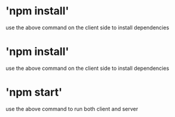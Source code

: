 # 'npm install'

use the above command on the client side to install dependencies

# 'npm install'

use the above command on the client side to install dependencies

# 'npm start'

use the above command to run both client and server
